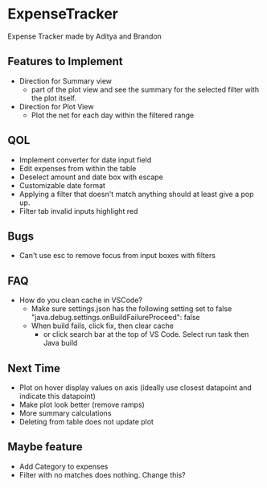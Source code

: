 # ExpenseTracker
Expense Tracker made by Aditya and Brandon

## Features to Implement
- Direction for Summary view
    - part of the plot view and see the summary for the selected filter with the plot itself.
- Direction for Plot View
    - Plot the net for each day within the filtered range

## QOL
- Implement converter for date input field
- Edit expenses from within the table
- Deselect amount and date box with escape
- Customizable date format
- Applying a filter that doesn't match anything should at least give a pop up.
- Filter tab invalid inputs highlight red

## Bugs
- Can't use esc to remove focus from input boxes with filters

## FAQ
- How do you clean cache in VSCode?
	- Make sure settings.json has the following setting set to false "java.debug.settings.onBuildFailureProceed": false
	- When build fails, click fix, then clear cache
		- or click search bar at the top of VS Code. Select run task then Java build

## Next Time
- Plot on hover display values on axis (ideally use closest datapoint and indicate this datapoint)
- Make plot look better (remove ramps)
- More summary calculations
- Deleting from table does not update plot

## Maybe feature
- Add Category to expenses
- Filter with no matches does nothing. Change this?
